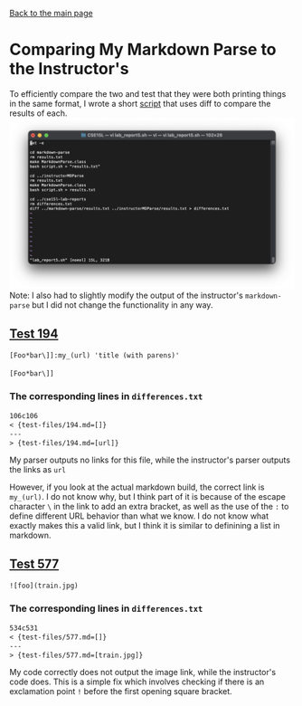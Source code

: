 [Back to the main page](../index.md)

# Comparing My Markdown Parse to the Instructor's
To efficiently compare the two and test that they were both printing things in the same format, I wrote a short [script](lab_report5.sh) that uses diff to compare the results of each. 
![script](images/script.png)
Note: I also had to slightly modify the output of the instructor's ```markdown-parse``` but I did not change the functionality in any way.

## [Test 194](194.md)
```
[Foo*bar\]]:my_(url) 'title (with parens)'

[Foo*bar\]]
```

### The corresponding lines in ```differences.txt```
```
106c106
< {test-files/194.md=[]}
---
> {test-files/194.md=[url]}
```
My parser outputs no links for this file, while the instructor's parser outputs the links as ```url```

However, if you look at the actual markdown build, the correct link is ```my_(url)```. I do not know why, but I think part of it is because of the escape character ```\``` in the link to add an extra bracket, as well as the use of the ```:``` to define different URL behavior than what we know. I do not know what exactly makes this a valid link, but I think it is similar to definining a list in markdown.

## [Test 577](577.md)
```
![foo](train.jpg)
```

### The corresponding lines in ```differences.txt```
```
534c531
< {test-files/577.md=[]}
---
> {test-files/577.md=[train.jpg]}
```
My code correctly does not output the image link, while the instructor's code does. This is a simple fix which involves checking if there is an exclamation point ```!``` before the first opening square bracket.